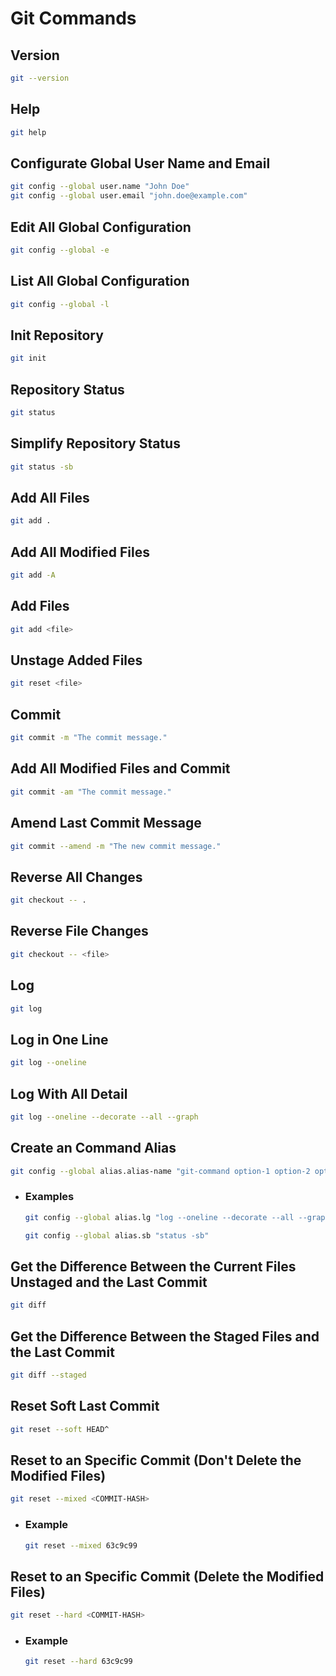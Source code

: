 # Git Commands
## Version
```bash
git --version
```
## Help
```bash
git help
```
## Configurate Global User Name and Email
```bash
git config --global user.name "John Doe"
git config --global user.email "john.doe@example.com"
```
## Edit All Global Configuration
```bash
git config --global -e
```
## List All Global Configuration
```bash
git config --global -l
```
## Init Repository
```bash
git init
```
## Repository Status
```bash
git status
```
## Simplify Repository Status
```bash
git status -sb
```
## Add All Files
```bash
git add .
```
## Add All Modified Files
```bash
git add -A
```
## Add Files
```bash
git add <file>
```
## Unstage Added Files
```bash
git reset <file>
```
## Commit
```bash
git commit -m "The commit message."
```
## Add All Modified Files and Commit
```bash
git commit -am "The commit message."
```
## Amend Last Commit Message
```bash
git commit --amend -m "The new commit message."
```
## Reverse All Changes
```bash
git checkout -- .
```
## Reverse File Changes 
```bash
git checkout -- <file>
```
## Log
```bash
git log
```
## Log in One Line
```bash
git log --oneline
```
## Log With All Detail
```bash
git log --oneline --decorate --all --graph
```
## Create an Command Alias
```bash
git config --global alias.alias-name "git-command option-1 option-2 option-n"
```
* ### Examples
    ```bash
    git config --global alias.lg "log --oneline --decorate --all --graph"
    ```
    ```bash
    git config --global alias.sb "status -sb"
    ```
## Get the Difference Between the Current Files Unstaged and the Last Commit
```bash
git diff
```
## Get the Difference Between the Staged Files and the Last Commit
```bash
git diff --staged
```
## Reset Soft Last Commit
```bash
git reset --soft HEAD^
```
## Reset to an Specific Commit (Don't Delete the Modified Files)
```bash
git reset --mixed <COMMIT-HASH>
```
* ### Example
    ```bash
    git reset --mixed 63c9c99
    ```
## Reset to an Specific Commit (Delete the Modified Files)
```bash
git reset --hard <COMMIT-HASH>
```
* ### Example
    ```bash
    git reset --hard 63c9c99
    ```
